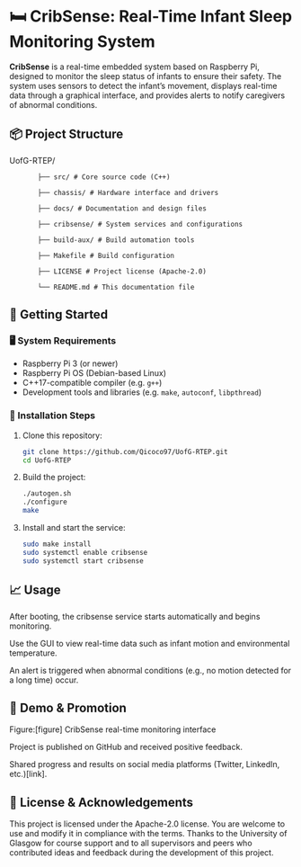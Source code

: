 # 🛏️ CribSense: Real-Time Infant Sleep Monitoring System

**CribSense** is a real-time embedded system based on Raspberry Pi, designed to monitor the sleep status of infants to ensure their safety. The system uses sensors to detect the infant’s movement, displays real-time data through a graphical interface, and provides alerts to notify caregivers of abnormal conditions.

## 📦 Project Structure
UofG-RTEP/ 

           ├── src/ # Core source code (C++)

           ├── chassis/ # Hardware interface and drivers 
           
           ├── docs/ # Documentation and design files 
           
           ├── cribsense/ # System services and configurations 
           
           ├── build-aux/ # Build automation tools 
           
           ├── Makefile # Build configuration 
           
           ├── LICENSE # Project license (Apache-2.0) 
           
           └── README.md # This documentation file

## 🚀 Getting Started

### 🖥️ System Requirements

- Raspberry Pi 3 (or newer)
- Raspberry Pi OS (Debian-based Linux)
- C++17-compatible compiler (e.g. `g++`)
- Development tools and libraries (e.g. `make`, `autoconf`, `libpthread`)

### 🔧 Installation Steps

1. Clone this repository:
   ```bash
   git clone https://github.com/Qicoco97/UofG-RTEP.git
   cd UofG-RTEP
2. Build the project:
   ```bash
   ./autogen.sh
   ./configure
   make
3. Install and start the service:
   ```bash
   sudo make install
   sudo systemctl enable cribsense
   sudo systemctl start cribsense

## 📈 Usage
After booting, the cribsense service starts automatically and begins monitoring.

Use the GUI to view real-time data such as infant motion and environmental temperature.

An alert is triggered when abnormal conditions (e.g., no motion detected for a long time) occur.

## 📸 Demo & Promotion
Figure:[figure] CribSense real-time monitoring interface

Project is published on GitHub and received positive feedback.

Shared progress and results on social media platforms (Twitter, LinkedIn, etc.)[link].

## 📄 License & Acknowledgements
This project is licensed under the Apache-2.0 license. You are welcome to use and modify it in compliance with the terms. Thanks to the University of Glasgow for course support and to all supervisors and peers who contributed ideas and feedback during the development of this project.


  



